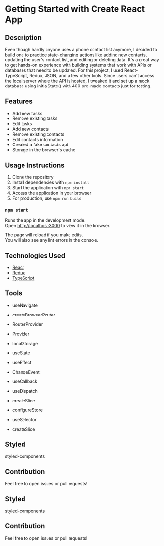 # Getting Started with Create React App

## Description
Even though hardly anyone uses a phone contact list anymore, I decided to build one to practice state-changing actions like adding new contacts, updating the user's contact list, and editing or deleting data. It's a great way to get hands-on experience with building systems that work with APIs or databases that need to be updated. For this project, I used React-TypeScript, Redux, JSON, and a few other tools. Since users can't access the local server where the API is hosted, I tweaked it and set up a mock database using initialState() with 400 pre-made contacts just for testing.

## Features
* Add new tasks
* Remove existing tasks
* Edit tasks
* Add new contacts
* Remove existing contacts
* Edit contacts information
* Created a fake contacts api
* Storage in the browser's cache

## Usage Instructions
1. Clone the repository
2. Install dependencies with `npm install`
3. Start the application with `npm start`
4. Access the application in your browser
5. For production, use `npm run build`

### `npm start`

Runs the app in the development mode.\
Open [http://localhost:3000](http://localhost:3000) to view it in the browser.

The page will reload if you make edits.\
You will also see any lint errors in the console.
## Technologies Used
* [React](https://reactjs.org/)
* [Redux](https://redux.js.org/)
* [TypeScript](https://www.typescriptlang.org/)

## Tools

* useNavigate
* createBrowserRouter
* RouterProvider
* Provider
* localStorage
* useState
* useEffect
* ChangeEvent
* useCallback

* useDispatch
* createSlice
* configureStore
* useSelector
* createSlice

## Styled

styled-components
## Contribution
Feel free to open issues or pull requests!
## Styled

styled-components
## Contribution
Feel free to open issues or pull requests!

